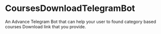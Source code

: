 # CoursesDownloadTelegramBot
An Advance Telegram Bot that can help your user to found category based courses Download link that you provide.
